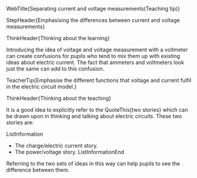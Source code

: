 WebTitle{Separating current and voltage measurements(Teaching tip)}

StepHeader{Emphasising the differences between current and voltage measurements}

ThinkHeader{Thinking about the learning}

Introducing the idea of voltage and voltage measurement with a voltmeter can create confusions for pupils who tend to mix them up with existing ideas about electric current. The fact that ammeters and voltmeters look just the same can add to this confusion.

TeacherTip{Emphasise the different functions that voltage and current fulfil in the electric circuit model.}

ThinkHeader{Thinking about the teaching}

It is a good idea to explicitly refer to the QuoteThis{two stories} which can be drawn upon in thinking and talking about electric circuits. These two stories are:

ListInformation
- The charge/electric current story.
- The power/voltage story.
ListInformationEnd

Referring to the two sets of ideas in this way can help pupils to see the difference between them.

